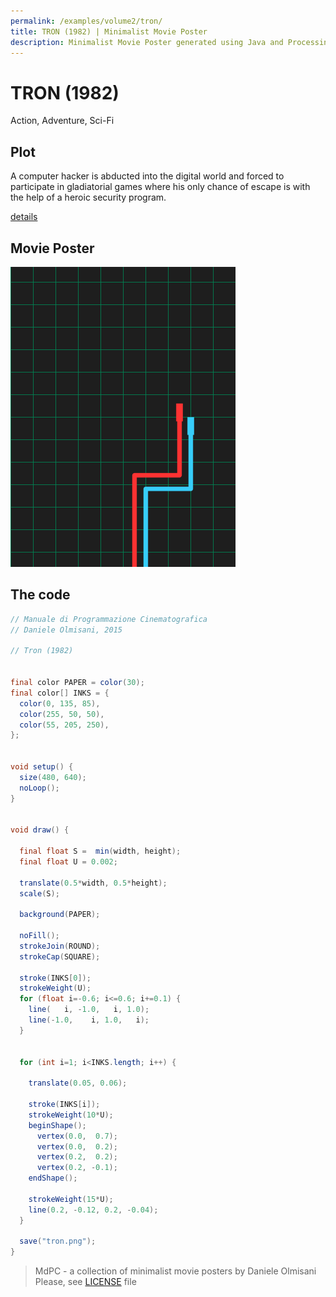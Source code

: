 ```yaml
---
permalink: /examples/volume2/tron/
title: TRON (1982) | Minimalist Movie Poster
description: Minimalist Movie Poster generated using Java and Processing.
---
```


# TRON (1982)

Action, Adventure, Sci-Fi

## Plot
A computer hacker is abducted into the digital world and forced to participate in gladiatorial games where his only chance of escape is with the help of a heroic security program.

[details](https://www.imdb.com/title/tt0084827/)

## Movie Poster
<img src="tron.png"  width="360px" title="TRON">


## The code
```java
// Manuale di Programmazione Cinematografica
// Daniele Olmisani, 2015

// Tron (1982)


final color PAPER = color(30);
final color[] INKS = {
  color(0, 135, 85),
  color(255, 50, 50),
  color(55, 205, 250),
};


void setup() {
  size(480, 640);
  noLoop();
}


void draw() {
  
  final float S =  min(width, height);
  final float U = 0.002;
  
  translate(0.5*width, 0.5*height);
  scale(S);
  
  background(PAPER);
  
  noFill();
  strokeJoin(ROUND);
  strokeCap(SQUARE);
  
  stroke(INKS[0]);
  strokeWeight(U);
  for (float i=-0.6; i<=0.6; i+=0.1) {
    line(   i, -1.0,   i, 1.0);
    line(-1.0,    i, 1.0,   i);
  } 
  
  
  for (int i=1; i<INKS.length; i++) {
    
    translate(0.05, 0.06);
    
    stroke(INKS[i]);
    strokeWeight(10*U);
    beginShape();
      vertex(0.0,  0.7); 
      vertex(0.0,  0.2);
      vertex(0.2,  0.2); 
      vertex(0.2, -0.1);
    endShape();
    
    strokeWeight(15*U);
    line(0.2, -0.12, 0.2, -0.04);
  }

  save("tron.png");
}

```

> MdPC - a collection of minimalist movie posters
> by Daniele Olmisani
> Please, see [LICENSE](../../../LICENSE) file

